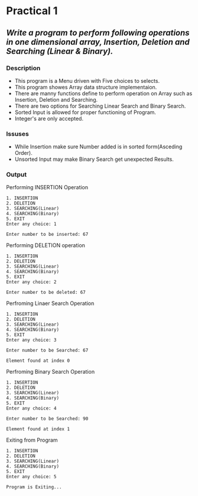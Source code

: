 # Practical 1
## _Write a program to perform following operations in one dimensional array, Insertion, Deletion and Searching (Linear & Binary)._

### Description
- This program is a Menu driven with Five choices to selects.
- This program showes Array data structure implementaion.
- There are manny functions define to perform operation on Array such as Insertion, Deletion and Searching.
- There are two options for Searching Linear Search and Binary Search.
- Sorted Input is allowed for proper functioning of Program.
- Integer's are only accepted.
 
### Issuses
- While Insertion make sure Number added is in sorted form(Asceding Order).
- Unsorted Input may make Binary Search get unexpected Results. 

### Output
Performing INSERTION Operation 
```
1. INSERTION
2. DELETION
3. SEARCHING(Linear)
4. SEARCHING(Binary)
5. EXIT
Enter any choice: 1

Enter number to be inserted: 67
``` 
Performing DELETION operation
```
1. INSERTION
2. DELETION
3. SEARCHING(Linear)
4. SEARCHING(Binary)
5. EXIT
Enter any choice: 2

Enter number to be deleted: 67
``` 
Perfroming Linaer Search Operation
```
1. INSERTION 
2. DELETION
3. SEARCHING(Linear)
4. SEARCHING(Binary)
5. EXIT
Enter any choice: 3

Enter number to be Searched: 67

Element found at index 0
```
Perfroming Binary Search Operation
```
1. INSERTION 
2. DELETION
3. SEARCHING(Linear)
4. SEARCHING(Binary)
5. EXIT
Enter any choice: 4

Enter number to be Searched: 90

Element found at index 1
```
Exiting from Program
```
1. INSERTION
2. DELETION
3. SEARCHING(Linear)
4. SEARCHING(Binary)
5. EXIT
Enter any choice: 5

Program is Exiting...
```